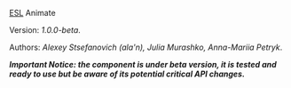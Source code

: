 [ESL](https://exadel-inc.github.io/esl/) Animate

Version: _1.0.0-beta_.

Authors: _Alexey Stsefanovich (ala'n), Julia Murashko, Anna-Mariia Petryk_.

**_Important Notice: the component is under beta version, it is tested and ready to use but be aware of its potential critical API changes._**
